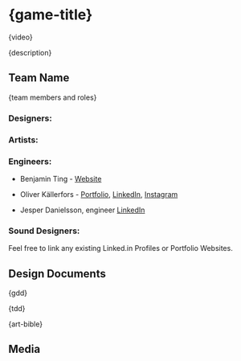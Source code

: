 # {game-title}

{video}

{description}

## Team Name

{team members and roles}
### Designers:

### Artists:

### Engineers:

* Benjamin Ting - [Website](http://benjaminting.com)

* Oliver Källerfors - [Portfolio](https://oliverkallerfors.wordpress.com/projects/), [LinkedIn](https://www.linkedin.com/in/oliver-källerfors-358bb21b3/), [Instagram](https://www.instagram.com/partisanprogrammer/)

* Jesper Danielsson, engineer [LinkedIn](https://www.linkedin.com/in/jesper-danielsson-9b7048159/)
 
### Sound Designers:

Feel free to link any existing Linked.in Profiles or Portfolio Websites.

## Design Documents

{gdd}

{tdd}

{art-bible}

## Media
